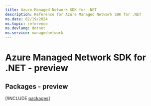 ```yaml
---
title: Azure Managed Network SDK for .NET
description: Reference for Azure Managed Network SDK for .NET
ms.date: 02/19/2024
ms.topic: reference
ms.devlang: dotnet
ms.service: managednetwork
---
```

# Azure Managed Network SDK for .NET - preview
## Packages - preview
[!INCLUDE [packages](managed-network-index.md)]